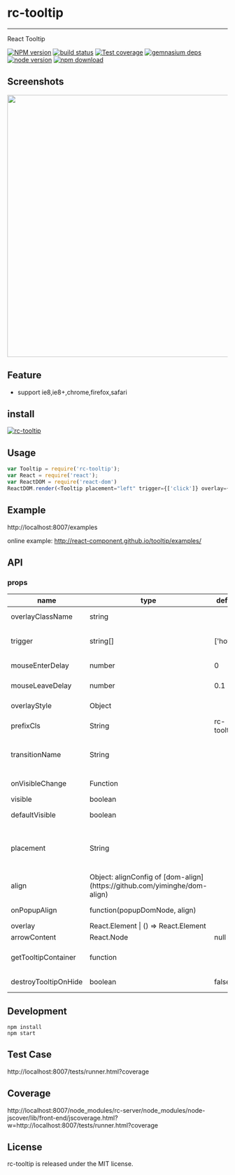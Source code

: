 # rc-tooltip
---

React Tooltip

[![NPM version][npm-image]][npm-url]
[![build status][travis-image]][travis-url]
[![Test coverage][coveralls-image]][coveralls-url]
[![gemnasium deps][gemnasium-image]][gemnasium-url]
[![node version][node-image]][node-url]
[![npm download][download-image]][download-url]

[npm-image]: http://img.shields.io/npm/v/rc-tooltip.svg?style=flat-square
[npm-url]: http://npmjs.org/package/rc-tooltip
[travis-image]: https://img.shields.io/travis/react-component/tooltip.svg?style=flat-square
[travis-url]: https://travis-ci.org/react-component/tooltip
[coveralls-image]: https://img.shields.io/coveralls/react-component/tooltip.svg?style=flat-square
[coveralls-url]: https://coveralls.io/r/react-component/tooltip?branch=master
[gemnasium-image]: http://img.shields.io/gemnasium/react-component/tooltip.svg?style=flat-square
[gemnasium-url]: https://gemnasium.com/react-component/tooltip
[node-image]: https://img.shields.io/badge/node.js-%3E=_0.10-green.svg?style=flat-square
[node-url]: http://nodejs.org/download/
[download-image]: https://img.shields.io/npm/dm/rc-tooltip.svg?style=flat-square
[download-url]: https://npmjs.org/package/rc-tooltip

## Screenshots

<img src="http://gtms03.alicdn.com/tps/i3/TB1NQUSHpXXXXaUXFXXlQqyZXXX-1312-572.png" width="600"/>

## Feature

* support ie8,ie8+,chrome,firefox,safari


## install

[![rc-tooltip](https://nodei.co/npm/rc-tooltip.png)](https://npmjs.org/package/rc-tooltip)

## Usage

```js
var Tooltip = require('rc-tooltip');
var React = require('react');
var ReactDOM = require('react-dom')
ReactDOM.render(<Tooltip placement="left" trigger={['click']} overlay={<span>tooltip</span>}><a href='#'>hover</a></Tooltip>, container);
```

## Example

http://localhost:8007/examples

online example: http://react-component.github.io/tooltip/examples/

## API

### props

<table class="table table-bordered table-striped">
    <thead>
    <tr>
        <th style="width: 100px;">name</th>
        <th style="width: 50px;">type</th>
        <th style="width: 50px;">default</th>
        <th>description</th>
    </tr>
    </thead>
    <tbody>
        <tr>
          <td>overlayClassName</td>
          <td>string</td>
          <td></td>
          <td>additional className added to popup overlay</td>
        </tr>
        <tr>
          <td>trigger</td>
          <td>string[]</td>
          <td>['hover']</td>
          <td>which actions cause tooltip shown. enum of 'hover','click','focus'</td>
        </tr>
        <tr>
          <td>mouseEnterDelay</td>
          <td>number</td>
          <td>0</td>
          <td>delay time to show when mouse enter.unit: s.</td>
        </tr>
        <tr>
          <td>mouseLeaveDelay</td>
          <td>number</td>
          <td>0.1</td>
          <td>delay time to hide when mouse leave.unit: s.</td>
        </tr>
        <tr>
          <td>overlayStyle</td>
          <td>Object</td>
          <td></td>
          <td>additional style of overlay node</td>
        </tr>
        <tr>
          <td>prefixCls</td>
          <td>String</td>
          <td>rc-tooltip</td>
          <td>prefix class name</td>
        </tr>
        <tr>
          <td>transitionName</td>
          <td>String</td>
          <td></td>
          <td>same as https://github.com/react-component/css-transition-group</td>
        </tr>
        <tr>
          <td>onVisibleChange</td>
          <td>Function</td>
          <td></td>
          <td>call when visible is changed</td>
        </tr>
        <tr>
          <td>visible</td>
          <td>boolean</td>
          <td></td>
          <td>whether tooltip is visible</td>
        </tr>
        <tr>
          <td>defaultVisible</td>
          <td>boolean</td>
          <td></td>
          <td>whether tooltip is visible initially</td>
        </tr>
        <tr>
          <td>placement</td>
          <td>String</td>
          <td></td>
          <td>one of ['left','right','top','bottom', 'topLeft', 'topRight', 'bottomLeft', 'bottomRight']</td>
        </tr>
        <tr>
          <td>align</td>
          <td>Object: alignConfig of [dom-align](https://github.com/yiminghe/dom-align)</td>
          <td></td>
          <td>value will be merged into placement's config</td>
        </tr>
        <tr>
          <td>onPopupAlign</td>
          <td>function(popupDomNode, align)</td>
          <td></td>
          <td>callback when popup node is aligned</td>
        </tr>
        <tr>
          <td>overlay</td>
          <td>React.Element | () => React.Element</td>
          <td></td>
          <td>popup content</td>
        </tr>
        <tr>
          <td>arrowContent</td>
          <td>React.Node</td>
          <td>null</td>
          <td>arrow content</td>
        </tr>
        <tr>
          <td>getTooltipContainer</td>
          <td>function</td>
          <td></td>
          <td>function returning html node which will act as tooltip container</td>
        </tr>
        <tr>
          <td>destroyTooltipOnHide</td>
          <td>boolean</td>
          <td>false</td>
          <td>whether destroy tooltip when tooltip is hidden</td>
        </tr>
    </tbody>
</table>


## Development

```
npm install
npm start
```

## Test Case

http://localhost:8007/tests/runner.html?coverage

## Coverage

http://localhost:8007/node_modules/rc-server/node_modules/node-jscover/lib/front-end/jscoverage.html?w=http://localhost:8007/tests/runner.html?coverage

## License

rc-tooltip is released under the MIT license.
